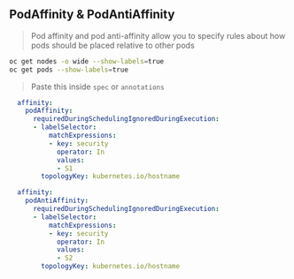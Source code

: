 ## PodAffinity & PodAntiAffinity 

> Pod affinity and pod anti-affinity allow you to specify rules about how pods should be placed relative to other pods

```sh
oc get nodes -o wide --show-labels=true
oc get pods --show-labels=true
```
> Paste this inside `spec`  or `annotations` 
```yaml
  affinity:
    podAffinity:
      requiredDuringSchedulingIgnoredDuringExecution:
      - labelSelector:
          matchExpressions:
          - key: security
            operator: In
            values:
            - S1
        topologyKey: kubernetes.io/hostname
```      

```yaml
  affinity:
    podAntiAffinity:
      requiredDuringSchedulingIgnoredDuringExecution:
      - labelSelector:
          matchExpressions:
          - key: security
            operator: In
            values:
            - S2
        topologyKey: kubernetes.io/hostname
```        
